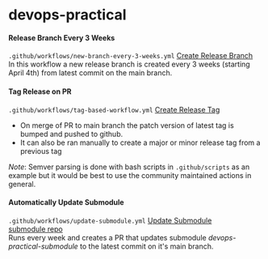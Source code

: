 # devops-practical 

#### Release Branch Every 3 Weeks
`.github/workflows/new-branch-every-3-weeks.yml`
[Create Release Branch](https://github.com/riles-m/devops-practical/actions/workflows/new-branch-every-3-weeks.yaml)  
In this workflow a new release branch is created every 3 weeks (starting April 4th) from latest commit on the main branch.
#### Tag Release on PR 
`.github/workflows/tag-based-workflow.yml`
[Create Release Tag](https://github.com/riles-m/devops-practical/actions/workflows/tag-based-workflow.yml)  
- On merge of PR to main branch the patch version of latest tag is bumped and
  pushed to github.
- It can also be ran manually to create a major or minor release tag from a
  previous tag

*Note*: Semver parsing is done with bash scripts in `.github/scripts` as an example but it would be best to use the community maintained actions in general.

#### Automatically Update Submodule
`.github/workflows/update-submodule.yml`
[Update Submodule](https://github.com/riles-m/devops-practical/actions/workflows/update-submodule.yml)  
[submodule repo](https://github.com/riles-m/devops-practical-submodule)  
Runs every week and creates a PR that updates submodule *devops-practical-submodule* to the latest commit on it's main branch.
